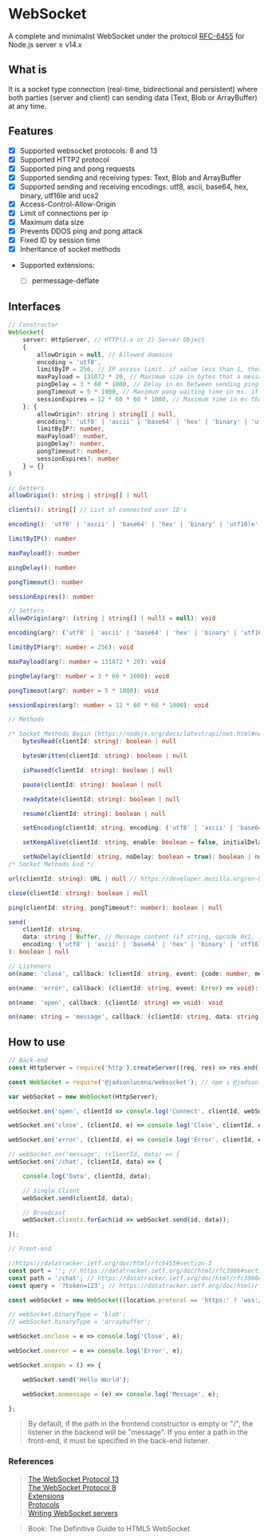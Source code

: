 # WebSocket
A complete and minimalist WebSocket under the protocol [RFC-6455](https://tools.ietf.org/html/rfc6455) for Node.js server ≥ v14.x

## What is
It is a socket type connection (real-time, bidirectional and persistent) where both parties (server and client) can sending data (Text, Blob or ArrayBuffer) at any time.

## Features
- [x] Supported websocket protocols: 8 and 13
- [x] Supported HTTP2 protocol
- [x] Supported ping and pong requests
- [x] Supported sending and receiving types: Text, Blob and ArrayBuffer
- [x] Supported sending and receiving encodings: utf8, ascii, base64, hex, binary, utf16le and ucs2
- [x] Access-Control-Allow-Origin
- [x] Limit of connections per ip
- [x] Maximum data size
- [x] Prevents DDOS ping and pong attack
- [x] Fixed ID by session time
- [x] Inheritance of socket methods
- Supported extensions:
    - [ ] permessage-deflate


## Interfaces
```typescript
// Constructor
WebSocket(
    server: HttpServer, // HTTP(1.x or 2) Server Object
    {
        allowOrigin = null, // Allowed domains
        encoding = 'utf8',
        limitByIP = 256, // IP access limit. if value less than 1, there will be no limit
        maxPayload = 131072 * 20, // Maximum size in bytes that a message can be. if value less than 1, there will be no limit
        pingDelay = 3 * 60 * 1000, // Delay in ms between sending ping's. if value less than 1, ping's will not be sent
        pongTimeout = 5 * 1000, // Maximum pong waiting time in ms. if value less than 1, there will be no limit
        sessionExpires = 12 * 60 * 60 * 1000, // Maximum time in ms that an ID will be associated with the same client. If the value is less than 1, every time the client reconnects, a new ID will be generated
    }: {
        allowOrigin?: string | string[] | null,
        encoding?: 'utf8' | 'ascii' | 'base64' | 'hex' | 'binary' | 'utf16le' | 'ucs2',
        limitByIP?: number,
        maxPayload?: number,
        pingDelay?: number,
        pongTimeout?: number,
        sessionExpires?: number
    } = {}
)
```

```typescript
// Getters
allowOrigin(): string | string[] | null

clients(): string[] // List of connected user ID's

encoding(): 'utf8' | 'ascii' | 'base64' | 'hex' | 'binary' | 'utf16le' | 'ucs2'

limitByIP(): number

maxPayload(): number

pingDelay(): number

pongTimeout(): number

sessionExpires(): number
```

```typescript
// Setters
allowOrigin(arg?: (string | string[] | null) = null): void

encoding(arg?: ('utf8' | 'ascii' | 'base64' | 'hex' | 'binary' | 'utf16le' | 'ucs2') = 'utf8'): void

limitByIP(arg?: number = 256): void

maxPayload(arg?: number = 131072 * 20): void

pingDelay(arg?: number = 3 * 60 * 1000): void

pongTimeout(arg?: number = 5 * 1000): void

sessionExpires(arg?: number = 12 * 60 * 60 * 1000): void
```

```typescript
// Methods

/* Socket Methods Begin (https://nodejs.org/docs/latest/api/net.html#net_class_net_socket) */
    bytesRead(clientId: string): boolean | null

    bytesWritten(clientId: string): boolean | null

    isPaused(clientId: string): boolean | null

    pause(clientId: string): boolean | null

    readyState(clientId: string): boolean | null

    resume(clientId: string): boolean | null

    setEncoding(clientId: string, encoding: ('utf8' | 'ascii' | 'base64' | 'hex' | 'binary' | 'utf16le' | 'ucs2') = 'utf8'): boolean | null

    setKeepAlive(clientId: string, enable: boolean = false, initialDelay: number = 0): boolean | null

    setNoDelay(clientId: string, noDelay: boolean = true): boolean | null
/* Socket Methods End */

url(clientId: string): URL | null // https://developer.mozilla.org/en-US/docs/Web/API/URL

close(clientId: string): boolean | null

ping(clientId: string, pongTimeout?: number): boolean | null

send(
    clientId: string,
    data: string | Buffer, // Message content (if string, opcode 0x1, if not, 0x2)
    encoding: ('utf8' | 'ascii' | 'base64' | 'hex' | 'binary' | 'utf16le' | 'ucs2') = 'utf8'
): boolean | null
```

```typescript
// Listeners
on(name: 'close', callback: (clientId: string, event: {code: number, message:  string}) => void): void

on(name: 'error', callback: (clientId: string, event: Error) => void): void

on(name: 'open', callback: (clientId: string) => void): void

on(name: string = 'message', callback: (clientId: string, data: string | Buffer) => void): void // If the pathname is instantiated in the WebSocket constructor on the front-end, it must be referenced in place of the message name
```


## How to use
```javascript
// Back-end
const HttpServer = require('http').createServer((req, res) => res.end()).listen(80); // Although this is a minimalist HTTP server, HTTPs or HTTP2 are more suitable

const WebSocket = require('@jadsonlucena/websocket'); // npm i @jadsonlucena/websocket

var webSocket = new WebSocket(HttpServer);

webSocket.on('open', clientId => console.log('Connect', clientId, webSocket.url(clientId)));

webSocket.on('close', (clientId, e) => console.log('Close', clientId, e));

webSocket.on('error', (clientId, e) => console.log('Error', clientId, e));

// webSocket.on('message', (clientId, data) => {
webSocket.on('/chat', (clientId, data) => {

    console.log('Data', clientId, data);

    // Single Client
    webSocket.send(clientId, data);

    // Broadcast
    webSocket.clients.forEach(id => webSocket.send(id, data));

});
```

```javascript
// Front-end

//https://datatracker.ietf.org/doc/html/rfc6455#section-3
const port = ''; // https://datatracker.ietf.org/doc/html/rfc3986#section-3.2.3
const path = '/chat'; // https://datatracker.ietf.org/doc/html/rfc3986#section-3.3
const query = '?token=123'; // https://datatracker.ietf.org/doc/html/rfc3986#section-3.4

const webSocket = new WebSocket((location.protocol == 'https:' ? 'wss://' : 'ws://') + location.host + port + path + query);

// webSocket.binaryType = 'blob';
// webSocket.binaryType = 'arraybuffer';

webSocket.onclose = e => console.log('Close', e);

webSocket.onerror = e => console.log('Error', e);

webSocket.onopen = () => {

    webSocket.send('Hello World');

    webSocket.onmessage = (e) => console.log('Message', e);

};
```

> By default, if the path in the frontend constructor is empty or "/", the listener in the backend will be "message". If you enter a path in the front-end, it must be specified in the back-end listener.

### References

> [The WebSocket Protocol 13](https://tools.ietf.org/html/rfc6455)\
> [The WebSocket Protocol 8](https://tools.ietf.org/html/draft-ietf-hybi-thewebsocketprotocol-08)\
> [Extensions](https://www.iana.org/assignments/websocket/websocket.xml#extension-name)\
> [Protocols](https://www.iana.org/assignments/websocket/websocket.xml#subprotocol-name)\
> [Writing WebSocket servers](https://developer.mozilla.org/en-US/docs/Web/API/WebSockets_API/Writing_WebSocket_servers)

> Book: The Definitive Guide to HTML5 WebSocket
